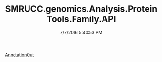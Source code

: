 ﻿---
title: SMRUCC.genomics.Analysis.ProteinTools.Family.API
date: 7/7/2016 5:40:53 PM
---

[AnnotationOut](T-SMRUCC.genomics.Analysis.ProteinTools.Family.API.AnnotationOut.html)
